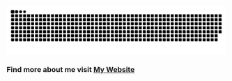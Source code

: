 <picture>
  <source media="(prefers-color-scheme: dark)" srcset="https://raw.githubusercontent.com/HaoxiangShen/HaoxiangShen/output/github-contribution-grid-snake-dark.svg">
  <source media="(prefers-color-scheme: light)" srcset="https://raw.githubusercontent.com/HaoxiangShen/HaoxiangShen/output/github-contribution-grid-snake.svg">
  <img alt="github contribution grid snake animation" src="https://raw.githubusercontent.com/HaoxiangShen/HaoxiangShen/output/github-contribution-grid-snake.svg">
</picture>

### Find more about me visit [My Website](https://www.brian.style/)
